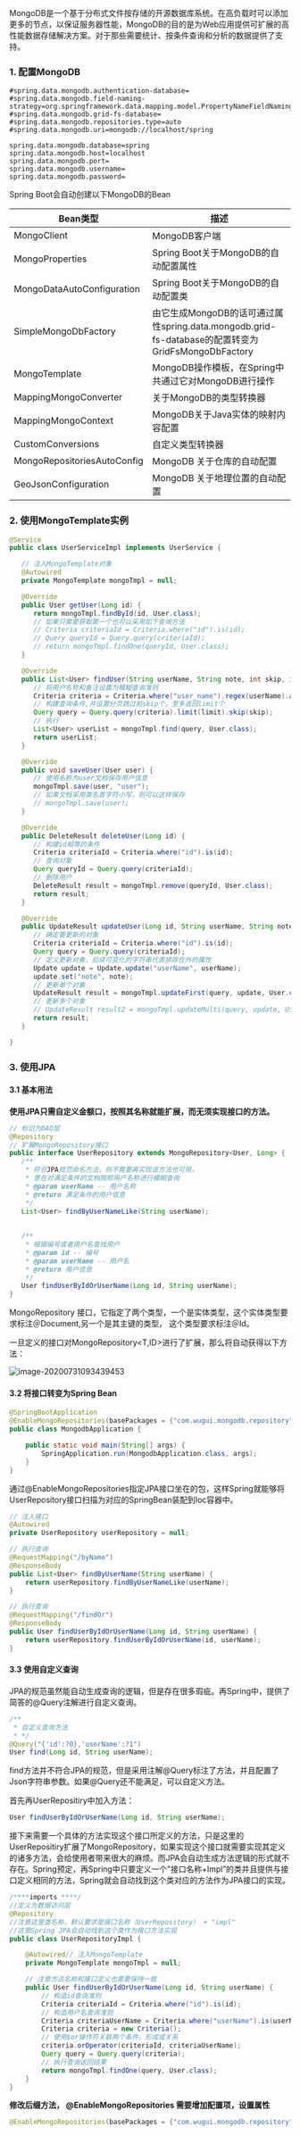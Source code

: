 MongoDB是一个基于分布式文件按存储的开源数据库系统。在高负载时可以添加更多的节点，以保证服务器性能，MongoDB的目的是为Web应用提供可扩展的高性能数据存储解决方案。对于那些需要统计、按条件查询和分析的数据提供了支持。

### 1. 配置MongoDB

```properties
#spring.data.mongodb.authentication-database=
#spring.data.mongodb.field-naming-strategy=org.springframework.data.mapping.model.PropertyNameFieldNamingStrategy
#spring.data.mongodb.grid-fs-database=
#spring.data.mongodb.repositories.type=auto
#spring.data.mongodb.uri=mongodb://localhost/spring

spring.data.mongodb.database=spring
spring.data.mongodb.host=localhost
spring.data.mongodb.port=
spring.data.mongodb.username=
spring.data.mongodb.password=
```

Spring Boot会自动创建以下MongoDB的Bean

| Bean类型                    | 描述                                                         |
| --------------------------- | ------------------------------------------------------------ |
| MongoClient                 | MongoDB客户端                                                |
| MongoProperties             | Spring Boot关于MongoDB的自动配置属性                         |
| MongoDataAutoConfiguration  | Spring Boot关于MongoDB的自动配置类                           |
| SimpleMongoDbFactory        | 由它生成MongoDB的话可通过属性spring.data.mongodb.grid-fs-database的配置转变为GridFsMongoDbFactory |
| MongoTemplate               | MongoDB操作模板，在Spring中共通过它对MongoDB进行操作         |
| MappingMongoConverter       | 关于MongoDB的类型转换器                                      |
| MappingMongoContext         | MongoDB关于Java实体的映射内容配置                            |
| CustomConversions           | 自定义类型转换器                                             |
| MongoRepositoriesAutoConfig | MongoDB 关于仓库的自动配置                                   |
| GeoJsonConfiguration        | MongoDB 关于地理位置的自动配置                               |

### 2. 使用MongoTemplate实例

```java
@Service
public class UserServiceImpl implements UserService {

   // 注入MongoTemplate对象
   @Autowired
   private MongoTemplate mongoTmpl = null;

   @Override
   public User getUser(Long id) {
      return mongoTmpl.findById(id, User.class);
      // 如果只需要获取第一个也可以采用如下查询方法
      // Criteria criteriaId = Criteria.where("id").is(id);
      // Query queryId = Query.query(criteriaId);
      // return mongoTmpl.findOne(queryId, User.class);
   }

   @Override
   public List<User> findUser(String userName, String note, int skip, int limit) {
      // 将用户名称和备注设置为模糊查询准则
      Criteria criteria = Criteria.where("user_name").regex(userName).and("note").regex(note);
      // 构建查询条件,并设置分页跳过前skip个，至多返回limit个
      Query query = Query.query(criteria).limit(limit).skip(skip);
      // 执行
      List<User> userList = mongoTmpl.find(query, User.class);
      return userList;
   }

   @Override
   public void saveUser(User user) {
      // 使用名称为user文档保存用户信息
      mongoTmpl.save(user, "user");
      // 如果文档采用类名首字符小写，则可以这样保存
      // mongoTmpl.save(user);
   }

   @Override
   public DeleteResult deleteUser(Long id) {
      // 构建id相等的条件
      Criteria criteriaId = Criteria.where("id").is(id);
      // 查询对象
      Query queryId = Query.query(criteriaId);
      // 删除用户
      DeleteResult result = mongoTmpl.remove(queryId, User.class);
      return result;
   }

   @Override
   public UpdateResult updateUser(Long id, String userName, String note) {
      // 确定要更新的对象
      Criteria criteriaId = Criteria.where("id").is(id);
      Query query = Query.query(criteriaId);
      // 定义更新对象，后续可变化的字符串代表排除在外的属性
      Update update = Update.update("userName", userName);
      update.set("note", note);
      // 更新单个对象
      UpdateResult result = mongoTmpl.updateFirst(query, update, User.class);
      // 更新多个对象
      // UpdateResult result2 = mongoTmpl.updateMulti(query, update, User.class);
      return result;
   }

}
```

### 3. 使用JPA

#### 3.1 基本用法

**使用JPA只需自定义金额口，按照其名称就能扩展，而无须实现接口的方法。**

```java
// 标识为DAO层
@Repository
// 扩展MongoRepository接口
public interface UserRepository extends MongoRepository<User, Long> {
   /**
    * 符合JPA规范命名方法，则不需要再实现该方法也可用，
    * 意在对满足条件的文档按照用户名称进行模糊查询
    * @param userName -- 用户名称
    * @return 满足条件的用户信息
    */
   List<User> findByUserNameLike(String userName);
   
   
   /**
    * 根据编号或者用户名查找用户
    * @param id -- 编号
    * @param userName -- 用户名
    * @return 用户信息
    */
   User findUserByIdOrUserName(Long id, String userName);
}
```

MongoRepository 接口，它指定了两个类型，一个是实体类型，这个实体类型要求标注＠Document,另一个是其主键的类型， 这个类型要求标注＠Id。

一旦定义的接口对MongoRepository<T,ID>进行了扩展，那么将自动获得以下方法：

![image-20200731093439453](https://gitee.com/wuugui/cloudimage/raw/master/java/springboot/image-20200731093439453.png)

#### 3.2 将接口转变为Spring Bean

```java
@SpringBootApplication
@EnableMongoRepositories(basePackages = {"com.wugui.mongodb.repository"})
public class MongodbApplication {

    public static void main(String[] args) {
        SpringApplication.run(MongodbApplication.class, args);
    }
}
```

通过@EnableMongoRepositories指定JPA接口坐在的包，这样Spring就能够将UserRepository接口扫描为对应的SpringBean装配到Ioc容器中。

```java
// 注入接口
@Autowired
private UserRepository userRepository = null;

// 执行查询
@RequestMapping("/byName")
@ResponseBody
public List<User> findByUserName(String userName) {
    return userRepository.findByUserNameLike(userName);
}

// 执行查询
@RequestMapping("/findOr")
@ResponseBody
public User findUserByIdOrUserName(Long id, String userName) {
    return userRepository.findUserByIdOrUserName(id, userName);
}
```

#### 3.3 使用自定义查询

JPA的规范虽然能自动生成查询的逻辑，但是存在很多瑕疵。再Spring中，提供了简答的@Query注解进行自定义查询。

```java
/**
 * 自定义查询方法
 * */
@Query("{'id':?0},'userName':?1")
User find(Long id, String userName);
```

find方法并不符合JPA的规范，但是采用注解@Query标注了方法，并且配置了Json字符串参数。如果@Query还不能满足，可以自定义方法。

首先再UserRepositiry中加入方法：

```java
User findUserByIdOrUserName(Long id, String userName);
```

接下来需要一个具体的方法实现这个接口所定义的方法，只是这里的UserRepositiry扩展了MongoRepository，如果实现这个接口就需要实现其定义的诸多方法，会给使用者带来很大的麻烦。而JPA会自动生成方法逻辑的形式就不存在。Spring预定，再Spring中只要定义一个"接口名称+Impl”的类并且提供与接口定义相同的方法，Spring就会自动找到这个类对应的方法作为JPA接口的实现。

```java
/****imports ****/
//定义为数据访问层
@Repository
//注意这里类名称，默认要求是接口名称（UserRepository） + "impl"
//这里Spring JPA会自动找到这个类作为接口方法实现
public class UserRepositoryImpl {

    @Autowired// 注入MongoTemplate
    private MongoTemplate mongoTmpl = null;

    // 注意方法名称和接口定义也需要保持一致
    public User findUserByIdOrUserName(Long id, String userName) {
        // 构造id查询准则
        Criteria criteriaId = Criteria.where("id").is(id);
        // 构造用户名查询准则
        Criteria criteriaUserName = Criteria.where("userName").is(userName);
        Criteria criteria = new Criteria();
        // 使用$or操作符关联两个条件，形成或关系
        criteria.orOperator(criteriaId, criteriaUserName);
        Query query = Query.query(criteria);
        // 执行查询返回结果
        return mongoTmpl.findOne(query, User.class);
    }
}
```

**修改后缀方法， @EnableMongoRepositories 需要增加配置项，设置属性**

```java
@EnableMongoRepositories(basePackages = {"com.wugui.mongodb.repository"},repositoryImplementationPostfix = "Impl")
```